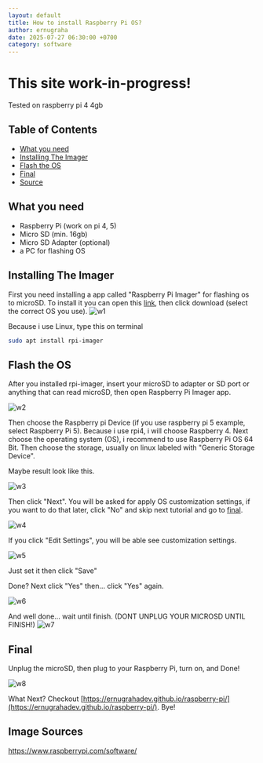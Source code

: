 ```yaml
---
layout: default
title: How to install Raspberry Pi OS?
author: ernugraha
date: 2025-07-27 06:30:00 +0700
category: software
---
```


# This site work-in-progress!
Tested on raspberry pi 4 4gb
## Table of Contents
- [What you need](#what-you-need)
- [Installing The Imager](#installing-the-imager)
- [Flash the OS](#flash-the-os)
- [Final](#final)
- [Source](#image-source)


## What you need
- Raspberry Pi (work on pi 4, 5)
- Micro SD (min. 16gb)
- Micro SD Adapter (optional)
- a PC for flashing OS

## Installing The Imager
First you need installing a app called "Raspberry Pi Imager" for flashing os to microSD.
To install it you can open this [link](https://www.raspberrypi.com/software/), then click download
(select the correct OS you use). ![w1](/assets/imgs/rpi/w1.png)

Because i use Linux, type this on terminal
```bash
sudo apt install rpi-imager
```

## Flash the OS
After you installed rpi-imager, insert your microSD to adapter or SD port or anything that can read microSD,
then open Raspberry Pi Imager app.

![w2](/assets/imgs/rpi/w2.png)

Then choose the Raspberry pi Device (if you use raspberry pi 5 example, select Raspberry Pi 5). Because i use rpi4, i will choose Raspberry 4. Next choose the operating system (OS), i recommend to use Raspberry Pi OS 64 Bit. Then choose the storage, usually on linux labeled with "Generic Storage Device".

Maybe result look like this.

![w3](/assets/imgs/rpi/w3.png)

Then click "Next". You will be asked for apply OS customization settings, if you want to do that later, click "No" and skip next tutorial and go to [final](#final).

![w4](/assets/imgs/rpi/w4.png)

If you click "Edit Settings", you will be able see customization settings.

![w5](/assets/imgs/rpi/w5.png)

Just set it then click "Save"

Done? Next click "Yes" then... click "Yes" again.

![w6](/assets/imgs/rpi/w6.png)

And well done... wait until finish.
(DONT UNPLUG YOUR MICROSD UNTIL FINISH!)
![w7](/assets/imgs/rpi/w7.png)


## Final
Unplug the microSD, then plug to your Raspberry Pi, turn on, and Done!

![w8](/assets/imgs/rpi/w8.png)

What Next? Checkout [https://ernugrahadev.github.io/raspberry-pi/](https://ernugrahadev.github.io/raspberry-pi/). Bye!
## Image Sources
https://www.raspberrypi.com/software/